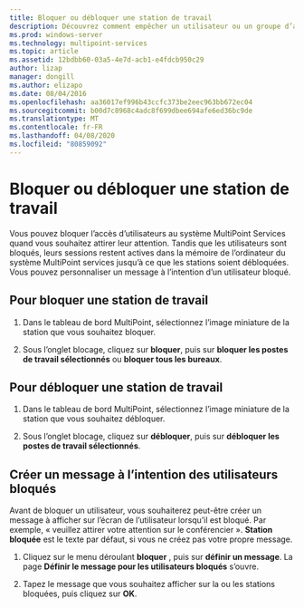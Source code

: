 ```yaml
---
title: Bloquer ou débloquer une station de travail
description: Découvrez comment empêcher un utilisateur ou un groupe d’accéder à un système MultiPoint services.
ms.prod: windows-server
ms.technology: multipoint-services
ms.topic: article
ms.assetid: 12bdbb60-03a5-4e7d-acb1-e4fdcb950c29
author: lizap
manager: dongill
ms.author: elizapo
ms.date: 08/04/2016
ms.openlocfilehash: aa36017ef996b43ccfc373be2eec963bb672ec04
ms.sourcegitcommit: b00d7c8968c4adc8f699dbee694afe6ed36bc9de
ms.translationtype: MT
ms.contentlocale: fr-FR
ms.lasthandoff: 04/08/2020
ms.locfileid: "80859092"
---
```

# <a name="block-or-unblock-a-station"></a>Bloquer ou débloquer une station de travail
Vous pouvez bloquer l’accès d’utilisateurs au système MultiPoint Services quand vous souhaitez attirer leur attention. Tandis que les utilisateurs sont bloqués, leurs sessions restent actives dans la mémoire de l’ordinateur du système MultiPoint services jusqu’à ce que les stations soient débloquées. Vous pouvez personnaliser un message à l’intention d’un utilisateur bloqué.  
  
## <a name="to-block-a-station"></a>Pour bloquer une station de travail  
  
1.  Dans le tableau de bord MultiPoint, sélectionnez l’image miniature de la station que vous souhaitez bloquer.  
  
2.  Sous l’onglet blocage, cliquez sur **bloquer**, puis sur **bloquer les postes de travail sélectionnés** ou **bloquer tous les bureaux**.  
   
## <a name="to-unblock-a-station"></a>Pour débloquer une station de travail  
  
1.  Dans le tableau de bord MultiPoint, sélectionnez l’image miniature de la station que vous souhaitez débloquer.  
  
2.  Sous l’onglet blocage, cliquez sur **débloquer**, puis sur **débloquer les postes de travail sélectionnés**.  
   
## <a name="create-a-message-to-display-for-blocked-users"></a>Créer un message à l’intention des utilisateurs bloqués  
Avant de bloquer un utilisateur, vous souhaiterez peut-être créer un message à afficher sur l’écran de l’utilisateur lorsqu’il est bloqué. Par exemple, « veuillez attirer votre attention sur le conférencier ». **Station bloquée** est le texte par défaut, si vous ne créez pas votre propre message.  
   
1.  Cliquez sur le menu déroulant **bloquer** , puis sur **définir un message**. La page **Définir le message pour les utilisateurs bloqués** s’ouvre.  
  
2.  Tapez le message que vous souhaitez afficher sur la ou les stations bloquées, puis cliquez sur **OK**.